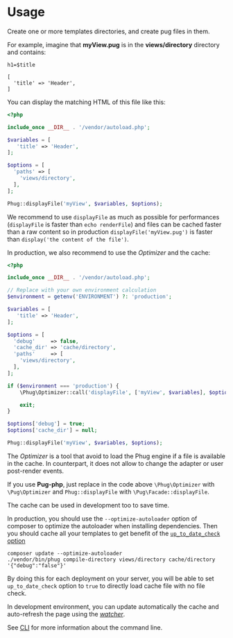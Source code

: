 # Usage

Create one or more templates directories, and create pug
files in them.

For example, imagine that **myView.pug** is in the
**views/directory** directory and contains:

```phug
h1=$title
```
```vars
[
  'title' => 'Header',
]
```

You can display the matching HTML of this file like this:
```php
<?php

include_once __DIR__ . '/vendor/autoload.php';

$variables = [
   'title' => 'Header',
];

$options = [
  'paths' => [
    'views/directory',
  ],
];

Phug::displayFile('myView', $variables, $options);
```

We recommend to use `displayFile` as much as possible for
performances (`displayFile` is faster than
`echo renderFile`) and files can be cached faster than a
raw content so in production
`displayFile('myView.pug')` is faster than
`display('the content of the file')`.

In production, we also recommend to use the *Optimizer*
and the cache:

```php
<?php

include_once __DIR__ . '/vendor/autoload.php';

// Replace with your own environment calculation
$environment = getenv('ENVIRONMENT') ?: 'production';

$variables = [
   'title' => 'Header',
];

$options = [
  'debug'     => false,
  'cache_dir' => 'cache/directory', 
  'paths'     => [
    'views/directory',
  ],
];

if ($environment === 'production') {
    \Phug\Optimizer::call('displayFile', ['myView', $variables], $options);

    exit;
}

$options['debug'] = true;
$options['cache_dir'] = null;

Phug::displayFile('myView', $variables, $options);
```

The *Optimizer* is a tool that avoid to load the Phug engine
if a file is available in the cache. In counterpart, it
does not allow to change the adapter or user post-render
events.

If you use **Pug-php**, just replace in the code above
`\Phug\Optimizer` with `\Pug\Optimizer` and
`Phug::displayFile` with `\Pug\Facade::displayFile`.

The cache can be used in development too to save time.

In production, you should use the `--optimize-autoloader`
option of composer to optimize the autoloader when installing
dependencies. Then you should cache all your templates to
get benefit of the
[`up_to_date_check` option](#up-to-date-check-boolean)

```shell
composer update --optimize-autoloader
./vendor/bin/phug compile-directory views/directory cache/directory '{"debug":"false"}'
```

By doing this for each deployment on your server,
you will be able to set `up_to_date_check` option to `true`
to directly load cache file with no file check.

In development environment, you can update automatically
the cache and auto-refresh the page using the
[*watcher*](#watch).

See [CLI](#cli) for more information about the
command line.
